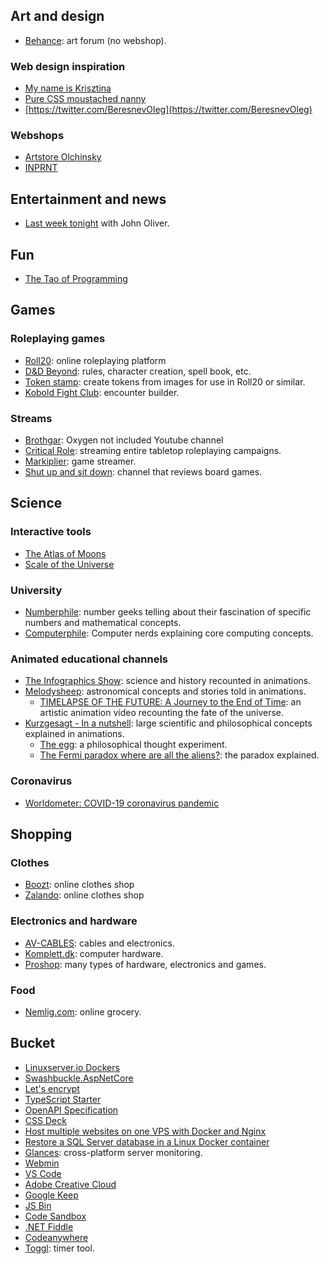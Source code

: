 ## Art and design

- [Behance](https://www.behance.net/): art forum (no webshop).

### Web design inspiration

- [My name is Krisztina](http://krisztinatoth.com/)
- [Pure CSS moustached nanny](https://codepen.io/miocene/pen/mjLPVp)
- [https://twitter.com/BeresnevOleg](https://twitter.com/BeresnevOleg)

### Webshops

- [Artstore Olchinsky](https://artstore.olschinsky.at/)
- [INPRNT](https://www.inprnt.com/)

## Entertainment and news

- [Last week tonight](https://www.youtube.com/channel/UC3XTzVzaHQEd30rQbuvCtTQ) with John Oliver.

## Fun

- [The Tao of Programming](http://www.mit.edu/~xela/tao.html)

## Games

### Roleplaying games

- [Roll20](https://roll20.net/): online roleplaying platform
- [D&D Beyond](https://www.dndbeyond.com/): rules, character creation, spell book, etc.
- [Token stamp](http://rolladvantage.com/tokenstamp/): create tokens from images for use in Roll20 or similar.
- [Kobold Fight Club](http://kobold.club/fight/#/encounter-builder): encounter builder.

### Streams

- [Brothgar](https://www.youtube.com/channel/UC1BZnq-fX0Ea4ka4d8cnc0w): Oxygen not included Youtube channel
- [Critical Role](https://www.youtube.com/channel/UCpXBGqwsBkpvcYjsJBQ7LEQ): streaming entire tabletop roleplaying campaigns.
- [Markiplier](https://www.youtube.com/channel/UC7_YxT-KID8kRbqZo7MyscQ): game streamer.
- [Shut up and sit down](https://www.youtube.com/channel/UCyRhIGDUKdIOw07Pd8pHxCw): channel that reviews board games.

## Science

### Interactive tools
- [The Atlas of Moons](https://www.nationalgeographic.com/science/2019/07/the-atlas-of-moons/)
- [Scale of the Universe](https://htwins.net/scale2/)

### University
- [Numberphile](https://www.youtube.com/channel/UCoxcjq-8xIDTYp3uz647V5A): number geeks telling about their fascination of specific numbers and mathematical concepts.
- [Computerphile](https://www.youtube.com/channel/UC9-y-6csu5WGm29I7JiwpnA): Computer nerds explaining core computing concepts.

### Animated educational channels
- [The Infographics Show](https://www.youtube.com/channel/UCfdNM3NAhaBOXCafH7krzrA): science and history recounted in animations.
- [Melodysheep](https://www.youtube.com/user/melodysheep): astronomical concepts and stories told in animations.
  - [TIMELAPSE OF THE FUTURE: A Journey to the End of Time](https://www.youtube.com/watch?v=uD4izuDMUQA): an artistic animation video recounting the fate of the universe.
- [Kurzgesagt - In a nutshell](https://www.youtube.com/channel/UCsXVk37bltHxD1rDPwtNM8Q): large scientific and philosophical concepts explained in animations.
  - [The egg](https://www.youtube.com/watch?v=h6fcK_fRYaI&t=2s): a philosophical thought experiment.
  - [The Fermi paradox where are all the aliens?](https://www.youtube.com/watch?v=sNhhvQGsMEc): the paradox explained.

### Coronavirus
- [Worldometer: COVID-19 coronavirus pandemic](https://www.worldometers.info/coronavirus/)

## Shopping

### Clothes

- [Boozt](https://www.boozt.com): online clothes shop
- [Zalando](https://www.zalando.dk/): online clothes shop

### Electronics and hardware

- [AV-CABLES](https://www.av-cables.dk/): cables and electronics.
- [Komplett.dk](https://www.komplett.dk/): computer hardware.
- [Proshop](https://www.proshop.dk/): many types of hardware, electronics and games.

### Food

- [Nemlig.com](https://www.nemlig.com): online grocery.

## Bucket

- [Linuxserver.io Dockers](https://tools.linuxserver.io/dockers)
- [Swashbuckle.AspNetCore](https://github.com/domaindrivendev/Swashbuckle.AspNetCore)
- [Let's encrypt](https://letsencrypt.org/)
- [TypeScript Starter](https://github.com/bitjson/typescript-starter)
- [OpenAPI Specification](https://github.com/OAI/OpenAPI-Specification)
- [CSS Deck](http://cssdeck.com/)
- [Host multiple websites on one VPS with Docker and Nginx](https://blog.ssdnodes.com/blog/host-multiple-websites-docker-nginx/)
- [Restore a SQL Server database in a Linux Docker container](https://docs.microsoft.com/en-us/sql/linux/tutorial-restore-backup-in-sql-server-container?view=sql-server-ver15)
- [Glances](https://nicolargo.github.io/glances/): cross-platform server monitoring.
- [Webmin](http://www.webmin.com/)
- [VS Code](https://code.visualstudio.com/)
- [Adobe Creative Cloud](https://www.adobe.com/dk/creativecloud.html)
- [Google Keep](https://keep.google.com/)
- [JS Bin](https://jsbin.com)
- [Code Sandbox](https://codesandbox.io/)
- [.NET Fiddle](https://dotnetfiddle.net/)
- [Codeanywhere](https://codeanywhere.com/)
- [Toggl](https://www.toggl.com/app): timer tool.